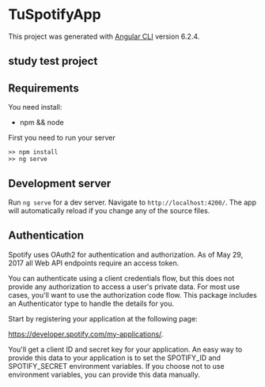 # TuSpotifyApp

This project was generated with [Angular CLI](https://github.com/angular/angular-cli) version 6.2.4.

## study test project

## Requirements
You need install: 
- npm && node

First you need to run your server
```
>> npm install 
>> ng serve
```

## Development server

Run `ng serve` for a dev server. Navigate to `http://localhost:4200/`. The app will automatically reload if you change any of the source files.

## Authentication
Spotify uses OAuth2 for authentication and authorization.
As of May 29, 2017 all Web API endpoints require an access token.

You can authenticate using a client credentials flow, but this does not provide any authorization to access a user's private data. For most use cases, you'll want to use the authorization code flow. This package includes an Authenticator type to handle the details for you.

Start by registering your application at the following page:

https://developer.spotify.com/my-applications/.

You'll get a client ID and secret key for your application. An easy way to provide this data to your application is to set the SPOTIFY_ID and SPOTIFY_SECRET environment variables. If you choose not to use environment variables, you can provide this data manually.
